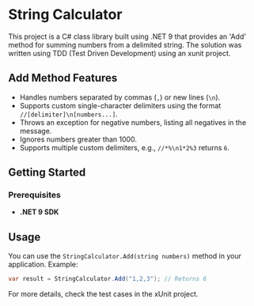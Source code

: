 # String Calculator

This project is a C# class library built using .NET 9 that provides an 'Add' method for summing numbers from a delimited string. The solution was written using TDD (Test Driven Development) using an xunit project.

## Add Method Features
- Handles numbers separated by commas (`,`) or new lines (`\n`).
- Supports custom single-character delimiters using the format `//[delimiter]\n[numbers...]`.
- Throws an exception for negative numbers, listing all negatives in the message.
- Ignores numbers greater than 1000.
- Supports multiple custom delimiters, e.g., `//*%\n1*2%3` returns `6`.

## Getting Started
### Prerequisites
- **.NET 9 SDK**

## Usage
You can use the `StringCalculator.Add(string numbers)` method in your application. Example:
```csharp
var result = StringCalculator.Add("1,2,3"); // Returns 6
```

For more details, check the test cases in the xUnit project.
